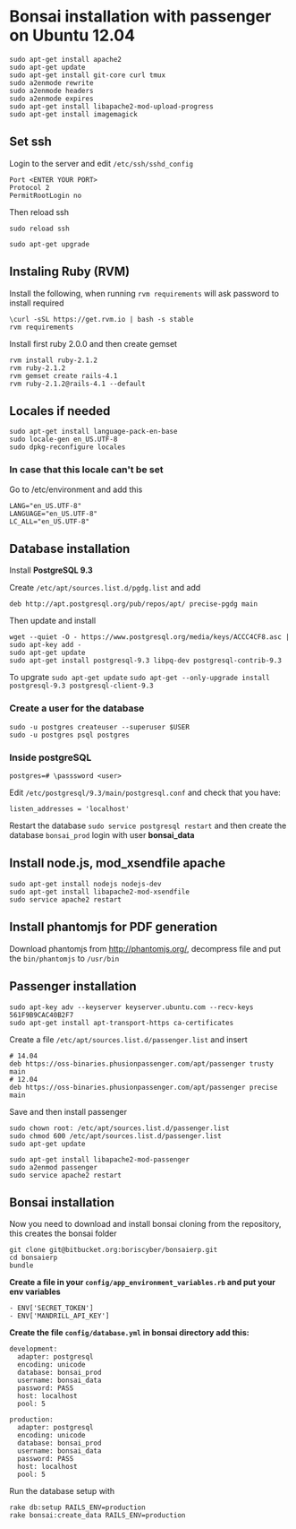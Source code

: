 # Bonsai installation with passenger on Ubuntu 12.04
```
sudo apt-get install apache2
sudo apt-get update
sudo apt-get install git-core curl tmux
sudo a2enmode rewrite
sudo a2enmode headers
sudo a2enmode expires
sudo apt-get install libapache2-mod-upload-progress
sudo apt-get install imagemagick
```

## Set ssh
Login to the server and edit `/etc/ssh/sshd_config`

```
Port <ENTER YOUR PORT>
Protocol 2
PermitRootLogin no
```

Then reload ssh
```
sudo reload ssh
```


```
sudo apt-get upgrade
```

## Instaling Ruby (RVM)
Install the following, when running `rvm requirements` will ask password
to install required

```
\curl -sSL https://get.rvm.io | bash -s stable
rvm requirements
```

Install first ruby 2.0.0 and then create gemset

```
rvm install ruby-2.1.2
rvm ruby-2.1.2
rvm gemset create rails-4.1
rvm ruby-2.1.2@rails-4.1 --default
```

## Locales if needed

```
sudo apt-get install language-pack-en-base
sudo locale-gen en_US.UTF-8
sudo dpkg-reconfigure locales
```

### In case that this locale can't be set

Go to /etc/environment and add this

```
LANG="en_US.UTF-8"
LANGUAGE="en_US.UTF-8"
LC_ALL="en_US.UTF-8"
```

## Database installation
Install **PostgreSQL 9.3**

Create `/etc/apt/sources.list.d/pgdg.list` and add

```
deb http://apt.postgresql.org/pub/repos/apt/ precise-pgdg main

```
Then update and install

```
wget --quiet -O - https://www.postgresql.org/media/keys/ACCC4CF8.asc | sudo apt-key add -
sudo apt-get update
sudo apt-get install postgresql-9.3 libpq-dev postgresql-contrib-9.3
```


To upgrate
`sudo apt-get update`
`sudo apt-get --only-upgrade install postgresql-9.3 postgresql-client-9.3`

### Create a user for the database

```
sudo -u postgres createuser --superuser $USER
sudo -u postgres psql postgres
```

### Inside postgreSQL

```
postgres=# \passsword <user>
```

Edit `/etc/postgresql/9.3/main/postgresql.conf` and check that you have:

```
listen_addresses = 'localhost'
```

Restart the database `sudo service postgresql restart` and then create
the database `bonsai_prod` login with user **bonsai_data**



## Install node.js, mod_xsendfile apache

```
sudo apt-get install nodejs nodejs-dev
sudo apt-get install libapache2-mod-xsendfile
sudo service apache2 restart
```

## Install phantomjs for PDF generation
Download phantomjs from http://phantomjs.org/, decompress file and put
the `bin/phantomjs` to `/usr/bin`

## Passenger installation
```
sudo apt-key adv --keyserver keyserver.ubuntu.com --recv-keys 561F9B9CAC40B2F7
sudo apt-get install apt-transport-https ca-certificates
```

Create a file `/etc/apt/sources.list.d/passenger.list` and insert

```
# 14.04
deb https://oss-binaries.phusionpassenger.com/apt/passenger trusty main
# 12.04
deb https://oss-binaries.phusionpassenger.com/apt/passenger precise main
```
Save and then install passenger

```
sudo chown root: /etc/apt/sources.list.d/passenger.list
sudo chmod 600 /etc/apt/sources.list.d/passenger.list
sudo apt-get update

sudo apt-get install libapache2-mod-passenger
sudo a2enmod passenger
sudo service apache2 restart
```


## Bonsai installation
Now you need to download and install bonsai cloning from the repository, this creates the bonsai folder

```
git clone git@bitbucket.org:boriscyber/bonsaierp.git
cd bonsaierp
bundle
```

**Create a file in your  `config/app_environment_variables.rb` and put
your env variables**

```
- ENV['SECRET_TOKEN']
- ENV['MANDRILL_API_KEY']
```

**Create the file `config/database.yml` in bonsai directory add this:**

```
development:
  adapter: postgresql
  encoding: unicode
  database: bonsai_prod
  username: bonsai_data
  password: PASS
  host: localhost
  pool: 5

production:
  adapter: postgresql
  encoding: unicode
  database: bonsai_prod
  username: bonsai_data
  password: PASS
  host: localhost
  pool: 5
```

Run the database setup with

```
rake db:setup RAILS_ENV=production
rake bonsai:create_data RAILS_ENV=production
```

